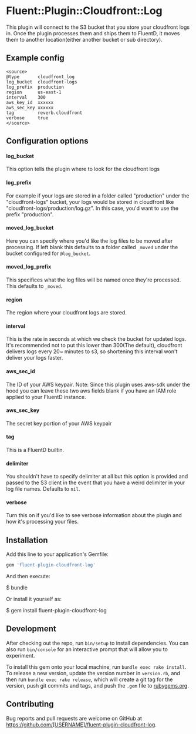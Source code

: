 # Fluent::Plugin::Cloudfront::Log
This plugin will connect to the S3 bucket that you store your cloudfront logs in. Once the plugin processes them and ships them to FluentD, it moves them to another location(either another bucket or sub directory).

## Example config
```
<source>
@type       cloudfront_log
log_bucket  cloudfront-logs
log_prefix  production
region      us-east-1
interval    300
aws_key_id  xxxxxx
aws_sec_key xxxxxx
tag         reverb.cloudfront
verbose     true
</source>
```

## Configuration options

#### log_bucket
This option tells the plugin where to look for the cloudfront logs

#### log_prefix
For example if your logs are stored in a folder called "production" under the "cloudfront-logs" bucket, your logs would be stored in cloudfront like "cloudfront-logs/production/log.gz".
In this case, you'd want to use the prefix "production".

#### moved_log_bucket
Here you can specify where you'd like the log files to be moved after processing. If left blank this defaults to a folder called `_moved` under the bucket configured for `@log_bucket`.

#### moved_log_prefix
This specifices what the log files will be named once they're processed. This defaults to `_moved`.

#### region
The region where your cloudfront logs are stored.

#### interval
This is the rate in seconds at which we check the bucket for updated logs. It's recommended not to put this lower than 300(The default), cloudfront delivers logs every 20~ minutes to s3, so shortening this interval won't deliver your logs faster.

#### aws_sec_id
The ID of your AWS keypair. Note: Since this plugin uses aws-sdk under the hood you can leave these two aws fields blank if you have an IAM role applied to your FluentD instance.

#### aws_sec_key
The secret key portion of your AWS keypair

#### tag
This is a FluentD builtin.

#### delimiter
You shouldn't have to specify delimiter at all but this option is provided and passed to the S3 client in the event that you have a weird delimiter in your log file names. Defaults to `nil`.

#### verbose
Turn this on if you'd like to see verbose information about the plugin and how it's processing your files.

## Installation

Add this line to your application's Gemfile:

```ruby
gem 'fluent-plugin-cloudfront-log'
```

And then execute:

$ bundle

Or install it yourself as:

$ gem install fluent-plugin-cloudfront-log

## Development

After checking out the repo, run `bin/setup` to install dependencies. You can also run `bin/console` for an interactive prompt that will allow you to experiment.

To install this gem onto your local machine, run `bundle exec rake install`. To release a new version, update the version number in `version.rb`, and then run `bundle exec rake release`, which will create a git tag for the version, push git commits and tags, and push the `.gem` file to [rubygems.org](https://rubygems.org).

## Contributing

Bug reports and pull requests are welcome on GitHub at https://github.com/[USERNAME]/fluent-plugin-cloudfront-log.

